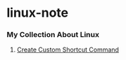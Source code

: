# linux-note
### My Collection About Linux

1. [Create Custom Shortcut Command](https://github.com/nunahsan/linux-note/blob/main/custom-shortcut-command.MD "Create Custom Shortcut Command")
